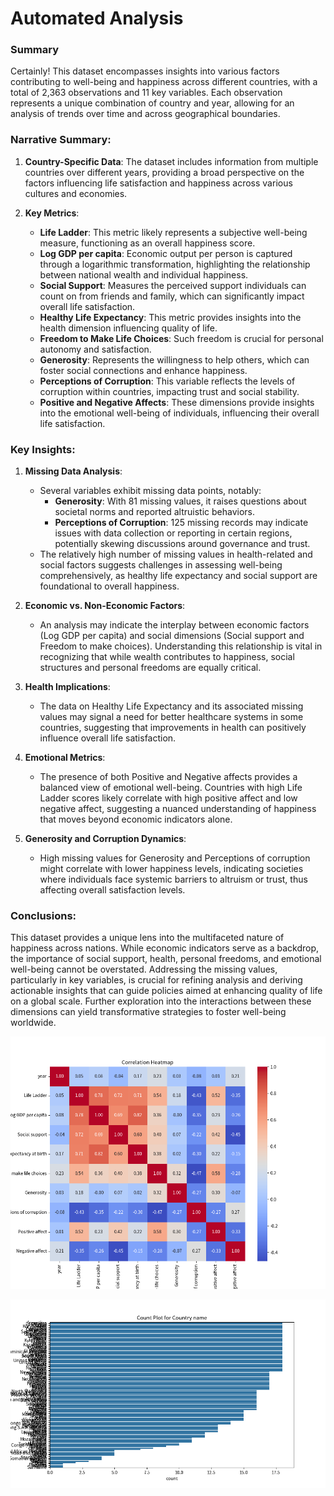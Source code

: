# Automated Analysis

### Summary

Certainly! This dataset encompasses insights into various factors contributing to well-being and happiness across different countries, with a total of 2,363 observations and 11 key variables. Each observation represents a unique combination of country and year, allowing for an analysis of trends over time and across geographical boundaries.

### Narrative Summary:

1. **Country-Specific Data**: The dataset includes information from multiple countries over different years, providing a broad perspective on the factors influencing life satisfaction and happiness across various cultures and economies.

2. **Key Metrics**: 
   - **Life Ladder**: This metric likely represents a subjective well-being measure, functioning as an overall happiness score.
   - **Log GDP per capita**: Economic output per person is captured through a logarithmic transformation, highlighting the relationship between national wealth and individual happiness.
   - **Social Support**: Measures the perceived support individuals can count on from friends and family, which can significantly impact overall life satisfaction.
   - **Healthy Life Expectancy**: This metric provides insights into the health dimension influencing quality of life.
   - **Freedom to Make Life Choices**: Such freedom is crucial for personal autonomy and satisfaction.
   - **Generosity**: Represents the willingness to help others, which can foster social connections and enhance happiness.
   - **Perceptions of Corruption**: This variable reflects the levels of corruption within countries, impacting trust and social stability.
   - **Positive and Negative Affects**: These dimensions provide insights into the emotional well-being of individuals, influencing their overall life satisfaction.

### Key Insights:

1. **Missing Data Analysis**: 
   - Several variables exhibit missing data points, notably:
     - **Generosity**: With 81 missing values, it raises questions about societal norms and reported altruistic behaviors.
     - **Perceptions of Corruption**: 125 missing records may indicate issues with data collection or reporting in certain regions, potentially skewing discussions around governance and trust.
   - The relatively high number of missing values in health-related and social factors suggests challenges in assessing well-being comprehensively, as healthy life expectancy and social support are foundational to overall happiness.

2. **Economic vs. Non-Economic Factors**: 
   - An analysis may indicate the interplay between economic factors (Log GDP per capita) and social dimensions (Social support and Freedom to make choices). Understanding this relationship is vital in recognizing that while wealth contributes to happiness, social structures and personal freedoms are equally critical.

3. **Health Implications**:
   - The data on Healthy Life Expectancy and its associated missing values may signal a need for better healthcare systems in some countries, suggesting that improvements in health can positively influence overall life satisfaction.
  
4. **Emotional Metrics**: 
   - The presence of both Positive and Negative affects provides a balanced view of emotional well-being. Countries with high Life Ladder scores likely correlate with high positive affect and low negative affect, suggesting a nuanced understanding of happiness that moves beyond economic indicators alone.

5. **Generosity and Corruption Dynamics**: 
   - High missing values for Generosity and Perceptions of corruption might correlate with lower happiness levels, indicating societies where individuals face systemic barriers to altruism or trust, thus affecting overall satisfaction levels.

### Conclusions:
This dataset provides a unique lens into the multifaceted nature of happiness across nations. While economic indicators serve as a backdrop, the importance of social support, health, personal freedoms, and emotional well-being cannot be overstated. Addressing the missing values, particularly in key variables, is crucial for refining analysis and deriving actionable insights that can guide policies aimed at enhancing quality of life on a global scale. Further exploration into the interactions between these dimensions can yield transformative strategies to foster well-being worldwide.

![Chart](happiness_correlation_heatmap.png)

![Chart](happiness_Country%20name_countplot.png)

